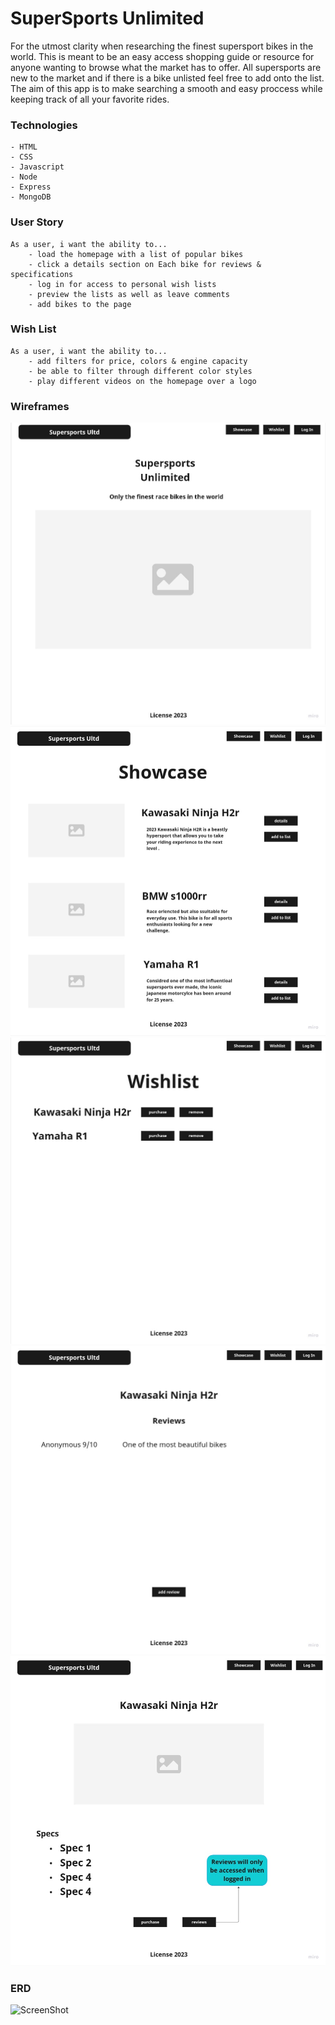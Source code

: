 # SuperSports Unlimited

For the utmost clarity when researching the finest supersport bikes in the world. This is meant to be an easy access shopping guide or resource for anyone wanting to browse what the market has to offer. All supersports are new to the market and if there is a bike unlisted feel free to add onto the list. The aim of this app is to make searching a smooth and easy proccess while keeping track of all your favorite rides.

### Technologies
    - HTML
    - CSS
    - Javascript
    - Node
    - Express
    - MongoDB

### User Story

    As a user, i want the ability to...
        - load the homepage with a list of popular bikes
        - click a details section on Each bike for reviews & specifications
        - log in for access to personal wish lists
        - preview the lists as well as leave comments 
        - add bikes to the page


### Wish List

    As a user, i want the ability to...
        - add filters for price, colors & engine capacity
        - be able to filter through different color styles
        - play different videos on the homepage over a logo

### Wireframes

![ScreenShot](SSUimg/Homepage.jpg)
![ScreenShot](SSUimg/showcase.jpg)
![ScreenShot](SSUimg/WishList.jpg)
![ScreenShot](SSUimg/Reviews.jpg)
![ScreenShot](SSUimg/Details.jpg)

### ERD

![ScreenShot](SSUimg/ERD.jpg)